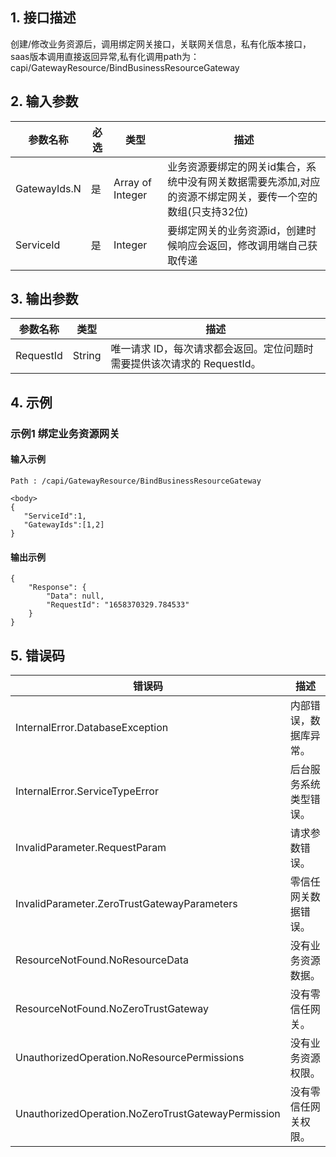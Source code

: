 ## 1. 接口描述




创建/修改业务资源后，调用绑定网关接口，关联网关信息，私有化版本接口，saas版本调用直接返回异常,私有化调用path为：capi/GatewayResource/BindBusinessResourceGateway

## 2. 输入参数


| 参数名称 | 必选 | 类型 | 描述 |
|---------|---------|---------|---------|
| GatewayIds.N | 是 | Array of Integer | 业务资源要绑定的网关id集合，系统中没有网关数据需要先添加,对应的资源不绑定网关，要传一个空的数组(只支持32位) |
| ServiceId | 是 | Integer | 要绑定网关的业务资源id，创建时候响应会返回，修改调用端自己获取传递 |

## 3. 输出参数

| 参数名称 | 类型 | 描述 |
|---------|---------|---------|
| RequestId | String | 唯一请求 ID，每次请求都会返回。定位问题时需要提供该次请求的 RequestId。|

## 4. 示例

### 示例1 绑定业务资源网关

#### 输入示例

```
Path : /capi/GatewayResource/BindBusinessResourceGateway

<body>
{
   "ServiceId":1,
   "GatewayIds":[1,2]
}
```

#### 输出示例

```
{
    "Response": {
        "Data": null,
        "RequestId": "1658370329.784533"
    }
}
```












## 5. 错误码


| 错误码 | 描述 |
|---------|---------|
| InternalError.DatabaseException | 内部错误，数据库异常。 |
| InternalError.ServiceTypeError | 后台服务系统类型错误。 |
| InvalidParameter.RequestParam | 请求参数错误。 |
| InvalidParameter.ZeroTrustGatewayParameters | 零信任网关数据错误。 |
| ResourceNotFound.NoResourceData | 没有业务资源数据。 |
| ResourceNotFound.NoZeroTrustGateway | 没有零信任网关。 |
| UnauthorizedOperation.NoResourcePermissions | 没有业务资源权限。 |
| UnauthorizedOperation.NoZeroTrustGatewayPermission | 没有零信任网关权限。 |
